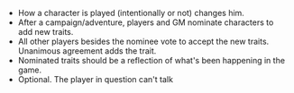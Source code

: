 - How a character is played (intentionally or not) changes him.
- After a campaign/adventure, players and GM nominate characters to add new traits.
- All other players besides the nominee vote to accept the new traits. Unanimous agreement adds the trait. 
- Nominated traits should be a reflection of what's been happening in the game. 
- Optional. The player in question can't talk
